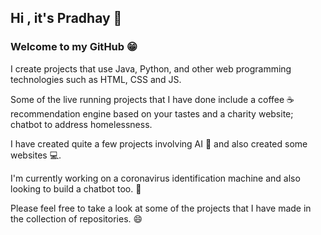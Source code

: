 ## Hi , it's Pradhay 👋

<!--
**PradhayA/PradhayA** is a ✨ _special_ ✨ repository because its `README.md` (this file) appears on your GitHub profile.

- 🔭 I’m currently working on ...
- 🌱 I’m currently learning ...
- 👯 I’m looking to collaborate on ...
- 🤔 I’m looking for help with ...
- 💬 Ask me about ...
- 📫 How to reach me: ...
- 😄 Pronouns: ...
- ⚡ Fun fact: ...
-->




### Welcome to my GitHub 😁 

I create projects that use Java, Python, and other web programming technologies such as HTML, CSS and JS.

Some of the live running projects that I have done include a coffee ☕️ recommendation engine based on your tastes and a charity website; chatbot to address homelessness.

I have created quite a few projects involving AI 🤖 and also created some websites 💻.

I'm currently working on a coronavirus identification machine and also looking to build a chatbot too. 🔭 

Please feel free to take a look at some of the projects that I have made in the collection of repositories. 😄

